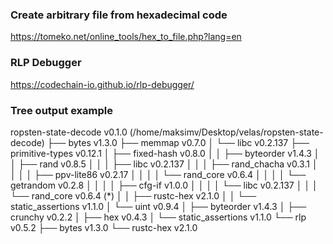 ### Create arbitrary file from hexadecimal code
https://tomeko.net/online_tools/hex_to_file.php?lang=en

### RLP Debugger
https://codechain-io.github.io/rlp-debugger/

### Tree output example
ropsten-state-decode v0.1.0 (/home/maksimv/Desktop/velas/ropsten-state-decode)
├── bytes v1.3.0
├── memmap v0.7.0
│   └── libc v0.2.137
├── primitive-types v0.12.1
│   ├── fixed-hash v0.8.0
│   │   ├── byteorder v1.4.3
│   │   ├── rand v0.8.5
│   │   │   ├── libc v0.2.137
│   │   │   ├── rand_chacha v0.3.1
│   │   │   │   ├── ppv-lite86 v0.2.17
│   │   │   │   └── rand_core v0.6.4
│   │   │   │       └── getrandom v0.2.8
│   │   │   │           ├── cfg-if v1.0.0
│   │   │   │           └── libc v0.2.137
│   │   │   └── rand_core v0.6.4 (*)
│   │   ├── rustc-hex v2.1.0
│   │   └── static_assertions v1.1.0
│   └── uint v0.9.4
│       ├── byteorder v1.4.3
│       ├── crunchy v0.2.2
│       ├── hex v0.4.3
│       └── static_assertions v1.1.0
└── rlp v0.5.2
    ├── bytes v1.3.0
    └── rustc-hex v2.1.0